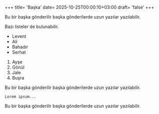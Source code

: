 +++
title= 'Başka'
date= 2025-10-25T00:00:10+03:00
draft= 'false'
+++

Bu bir başka gönderilir başka gönderilerde uzun yazılar yazılabilir.

Bazı listeler de bulunabilir.

* Levent
* Ali
* Bahadır
* Serhat

1. Ayşe
2. Gönül
3. Jale
4. Buşra

Bu bir başka gönderilir başka gönderilerde uzun yazılar yazılabilir.

    Lorem ipsum...

Bu bir başka gönderilir başka gönderilerde uzun yazılar yazılabilir.